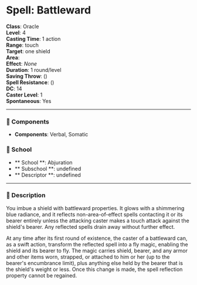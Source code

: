 
# Spell: Battleward
**Class**: Oracle  
**Level**: 4  
**Casting Time**: 1 action  
**Range**: touch  
**Target**: one shield  
**Area**:   
**Effect**: _None_  
**Duration**: 1 round/level  
**Saving Throw**:  ()  
**Spell Resistance**:  ()  
**DC**: 14  
**Caster Level**: 1  
**Spontaneous**: Yes

---

### 🔮 Components
- **Components**: Verbal, Somatic

### 🏫 School
- ** School **: Abjuration
- ** Subschool **: undefined
- ** Descriptor **: undefined
---

### 📜 Description
You imbue a shield with battleward properties. It glows with a shimmering blue radiance, and it reflects non-area-of-effect spells contacting it or its bearer entirely unless the attacking caster makes a touch attack against the shield's bearer. Any reflected spells drain away without further effect.

At any time after its first round of existence, the caster of a battleward can, as a swift action, transform the reflected spell into a fly magic, enabling the shield and its bearer to fly. The magic carries shield, bearer, and any armor and other items worn, strapped, or attached to him or her (up to the bearer's encumbrance limit), plus anything else held by the bearer that is the shield's weight or less. Once this change is made, the spell reflection property cannot be regained.
